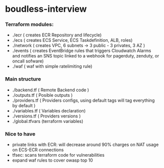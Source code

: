 # boudless-interview

### Terraform modules:

- ./ecr ( creates ECR Repository and lifecycle)
- ./ecs ( creates ECS Service, ECS Taskdefinition, ALB, roles)
- ./network ( creates VPC, 6 subnets -> 3 public - 3 privates, 3 AZ )
- ./events ( creates EventBridge rules that triggers Cloudwatch Alarms and notifies an SNS topic linked to a webhook for pagerduty, zenduty, or oncall sofware)
- ./waf ( waf with simple ratelimiting rule)

### Main structure 
- ./backend.tf ( Remote Backend code )
- ./outputs.tf ( Posible outputs )
- ./providers.tf ( Providers configs, using default tags will tag everything by default )
- ./variables.tf ( Variables declaration)
- ./versions.tf ( Providers versions )
- ./global.tfvars (terraform variables)


### Nice to have

- private links with ECR: will decrease around 90% charges on NAT usage on ECS-ECR connections
- tfsec: scans terraform code for vulnerabilities 
- expand waf rules to cover owasp top 10